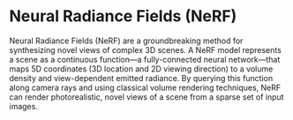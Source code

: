 # Neural Radiance Fields (NeRF)

Neural Radiance Fields (NeRF) are a groundbreaking method for synthesizing novel views of complex 3D scenes. A NeRF model represents a scene as a continuous function—a fully-connected neural network—that maps 5D coordinates (3D location and 2D viewing direction) to a volume density and view-dependent emitted radiance. By querying this function along camera rays and using classical volume rendering techniques, NeRF can render photorealistic, novel views of a scene from a sparse set of input images. 